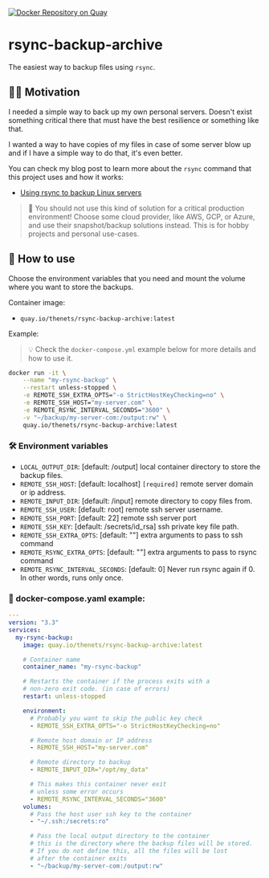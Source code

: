 [![Docker Repository on Quay](https://quay.io/repository/thenets/rsync-backup-archive/status "Docker Repository on Quay")](https://quay.io/repository/thenets/rsync-backup-archive)

# rsync-backup-archive

The easiest way to backup files using `rsync`.

## 👨‍💻 Motivation

I needed a simple way to back up my own personal servers. Doesn't exist something critical there that must have the best resilience or something like that.

I wanted a way to have copies of my files in case of some server blow up and if I have a simple way to do that, it's even better.

You can check my blog post to learn more about the `rsync` command that this project uses and how it works:
- [Using rsync to backup Linux servers](https://blog.thenets.org/using-rsync-to-backup-linux-servers/)

> 🔴 You should not use this kind of solution for a critical production environment! Choose some cloud provider, like AWS, GCP, or Azure, and use their snapshot/backup solutions instead.
> This is for hobby projects and personal use-cases.

## 🚢 How to use

Choose the environment variables that you need and mount the volume where you want to store the backups.

Container image:
- `quay.io/thenets/rsync-backup-archive:latest`

Example:

> 💡 Check the `docker-compose.yml` example below for more details and how to use it.

```bash
docker run -it \
    --name "my-rsync-backup" \
    --restart unless-stopped \
    -e REMOTE_SSH_EXTRA_OPTS="-o StrictHostKeyChecking=no" \
    -e REMOTE_SSH_HOST="my-server.com" \
    -e REMOTE_RSYNC_INTERVAL_SECONDS="3600" \
    -v "~/backup/my-server-com:/output:rw" \
    quay.io/thenets/rsync-backup-archive:latest
```

### 🛠 Environment variables

- `LOCAL_OUTPUT_DIR`: [default: /output] local container directory to store the backup files.
- `REMOTE_SSH_HOST`: [default: localhost] `[required]` remote server domain or ip address.
- `REMOTE_INPUT_DIR`: [default: /input] remote directory to copy files from.
- `REMOTE_SSH_USER`: [default: root] remote ssh server username.
- `REMOTE_SSH_PORT`: [default: 22] remote ssh server port
- `REMOTE_SSH_KEY`: [default: /secrets/id_rsa] ssh private key file path.
- `REMOTE_SSH_EXTRA_OPTS`: [default: ""] extra arguments to pass to ssh command
- `REMOTE_RSYNC_EXTRA_OPTS`: [default: ""] extra arguments to pass to rsync command
- `REMOTE_RSYNC_INTERVAL_SECONDS`: [default: 0] Never run rsync again if 0. In other words, runs only once.

### 🐳 docker-compose.yaml example:

```yaml
---
version: "3.3"
services:
  my-rsync-backup:
    image: quay.io/thenets/rsync-backup-archive:latest

    # Container name
    container_name: "my-rsync-backup"

    # Restarts the container if the process exits with a
    # non-zero exit code. (in case of errors)
    restart: unless-stopped

    environment:
      # Probably you want to skip the public key check
      - REMOTE_SSH_EXTRA_OPTS="-o StrictHostKeyChecking=no"

      # Remote host domain or IP address
      - REMOTE_SSH_HOST="my-server.com"

      # Remote directory to backup
      - REMOTE_INPUT_DIR="/opt/my_data"

      # This makes this container never exit
      # unless some error occurs
      - REMOTE_RSYNC_INTERVAL_SECONDS="3600"
    volumes:
      # Pass the host user ssh key to the container
      - "~/.ssh:/secrets:ro"

      # Pass the local output directory to the container
      # this is the directory where the backup files will be stored.
      # If you do not define this, all the files will be lost 
      # after the container exits
      - "~/backup/my-server-com:/output:rw"
```
